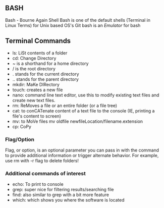 
## BASH
Bash - Bourne Again Shell
Bash is one of the default shells (Terminal in Linux Terms) for Unix based OS's
Git bash is an _Emulator_ for bash

## Terminal Commands
- ls: LiSt contents of a folder
- cd: Change Directory
- ~ is a shorthand for a home directory
- / is the root directory
- . stands for the current directory
- .. stands for the parent directory
- mkdir: MaKe DIRectory
- touch: creates a new file
- nano: command line text editor, use this to modify existing text files and create new text files.
- rm: ReMoves a file or an entire folder (or a file tree)
- cat: to conCATenate content of a text file to the console (IE, printing a file's content to screen)
- mv: to MoVe files mv oldfile newfileLocation/filename.extension
- cp: CoPy

### Flag/Option
Flag, or option, is an optional parameter you can pass in with the command to provide additional information or trigger alternate behavior. For example, use rm with -r flag to delete folders!

### Additional commands of interest
- echo: To print to console
- grep: super nice for filtering results/searching file
- find: also similar to grep with a bit more feature
- which: which shows you where the software is located